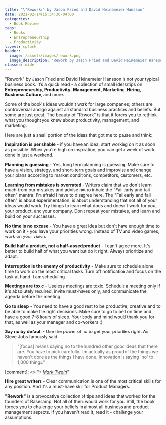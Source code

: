 ```yaml
---
title: "\"Rework\" by Jason Fried and David Heinemeier Hansson"
date: 2021-02-14T15:34:30-04:00
categories:
  - Book Review
tags:
  - Books
  - Entrepreneurship
  - Productivity
layout: splash
header:
  image: /assets/images/rework.png
  image_description: "Rework by Jason Fried and David Heinemeier Hansson"
classes: wide
---
```


"Rework" by Jason Fried and David Heinemeier Hansson is not your typical business book. It's a quick read - a collection of small ideas/tips on **Entrepreneurship**, **Productivity**, **Management**, **Marketing**, **Hiring**, **Business Culture**, and more. 

Some of the book's ideas wouldn't work for large companies; others are controversial and go against all standard business practices and beliefs. But some are just great. The beauty of "Rework" is that it forces you to rethink what you thought you knew about productivity, management, and marketing.  

Here are just a small portion of the ideas that got me to pause and think:

**Inspiration is perishable** - if you have an idea, start working on it as soon as possible. When you're high on inspiration, you can get a week of work done in just a weekend.

**Planning is guessing** - Yes, long term planning is guessing. Make sure to have a vision, strategy, and short-term goals and improvise and change your plans according to market conditions, competitors, customers, etc. 

**Learning from mistakes is overrated** - Writers claim that we don't learn much from our mistakes and advise not to inhale the "Fail early and fail often" mantra. I'm afraid I have to disagree here. The "Fail early and fail often" is about experimentation, is about understanding that not all of your ideas would work. Try things to learn what does and doesn't work for you, your product, and your company. Don't repeat your mistakes, and learn and build on your successes. 

**No time is no excuse** - You have a great idea but don't have enough time to work on it - you have your priorities wrong. Instead of TV and video games, work on your vision. 

**Build half a product, not a half-assed product** - I can't agree more. It's better to build half of what you want but do it right. Always prioritize and adapt. 

**Interruption is the enemy of productivity** - Make sure to schedule alone time to work on the most critical tasks. Turn off notification and focus on the task at hand. I am scheduling 

**Meetings are toxic** - Useless meetings are toxic. Schedule a meeting only if it's absolutely required, invite must-haves only, and communicate the agenda before the meeting. 

**Go to sleep** - You need to have a good rest to be productive, creative and to be able to make the right decisions. Make sure to go to bed on time and have a good 7-8 hours of sleep. Your body and mind would thank you for that, as well as your manager and co-workers :)

**Say no by default** - Use the power of no to get your priorities right. As Steve Jobs famously said

> "[focus] means saying no to the hundred other good ideas that there are. You have to pick carefully. I'm actually as proud of the things we haven't done as the things I have done. Innovation is saying 'no' to 1,000 things."

[comment]: <> "> <cite><a href="http://www.brainyquote.com/quotes/quotes/m/marktwain163473.html">Mark Twain</a></cite>"

**Hire great writers** - Clear communication is one of the most critical skills for any position. And it's a must-have skill for Product Managers.

**"Rework"** is a provocative collection of tips and ideas that worked for the founders of Basecamp. Not all of them would work for you. Still, the book forces you to challenge your beliefs in almost all business and product management aspects. If you haven't read it, read it - challenge your assumptions.


